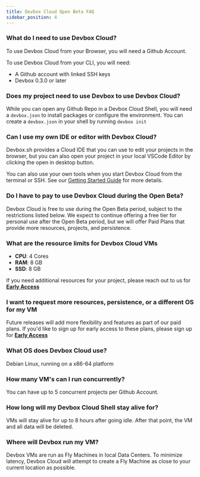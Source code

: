 ```yaml
---
title: Devbox Cloud Open Beta FAQ
sidebar_position: 4
---
```


### What do I need to use Devbox Cloud?

To use Devbox Cloud from your Browser, you will need a Github Account.

To use Devbox Cloud from your CLI, you will need:

* A Github account with linked SSH keys
* Devbox 0.3.0 or later

### Does my project need to use Devbox to use Devbox Cloud?

While you can open any Github Repo in a Devbox Cloud Shell, you will need a `devbox.json` to install packages or configure the environment. You can create a `devbox.json` in your shell by running `devbox init`

### Can I use my own IDE or editor with Devbox Cloud?

Devbox.sh provides a Cloud IDE that you can use to edit your projects in the browser, but you can also open your project in your local VSCode Editor by clicking the open in desktop button.

You can also use your own tools when you start Devbox Cloud from the terminal or SSH. See our [Getting Started Guide](getting_started.md) for more details.

### Do I have to pay to use Devbox Cloud during the Open Beta?

Devbox Cloud is free to use during the Open Beta period, subject to the restrictions listed below. We expect to continue offering a free tier for personal use after the Open Beta period, but we will offer Paid Plans that provide more resources, projects, and persistence.

### What are the resource limits for Devbox Cloud VMs

* **CPU**: 4 Cores
* **RAM**: 8 GB
* **SSD**: 8 GB

If you need additional resources for your project, please reach out to us for **[Early Access](https://jetpack-io.typeform.com/devbox-cloud)**

### I want to request more resources, persistence, or a different OS for my VM

Future releases will add more flexibility and features as part of our paid plans. If you'd like to sign up for early access to these plans, please sign up for **[Early Access](https://jetpack-io.typeform.com/devbox-cloud)**

### What OS does Devbox Cloud use?

Debian Linux, running on a x86-64 platform

### How many VM's can I run concurrently?

You can have up to 5 concurrent projects per Github Account.

### How long will my Devbox Cloud Shell stay alive for?

VMs will stay alive for up to 8 hours after going idle. After that point, the VM and all data will be deleted.

### Where will Devbox run my VM?

Devbox VMs are run as Fly Machines in local Data Centers. To minimize latency, Devbox Cloud will attempt to create a Fly Machine as close to your current location as possible.



